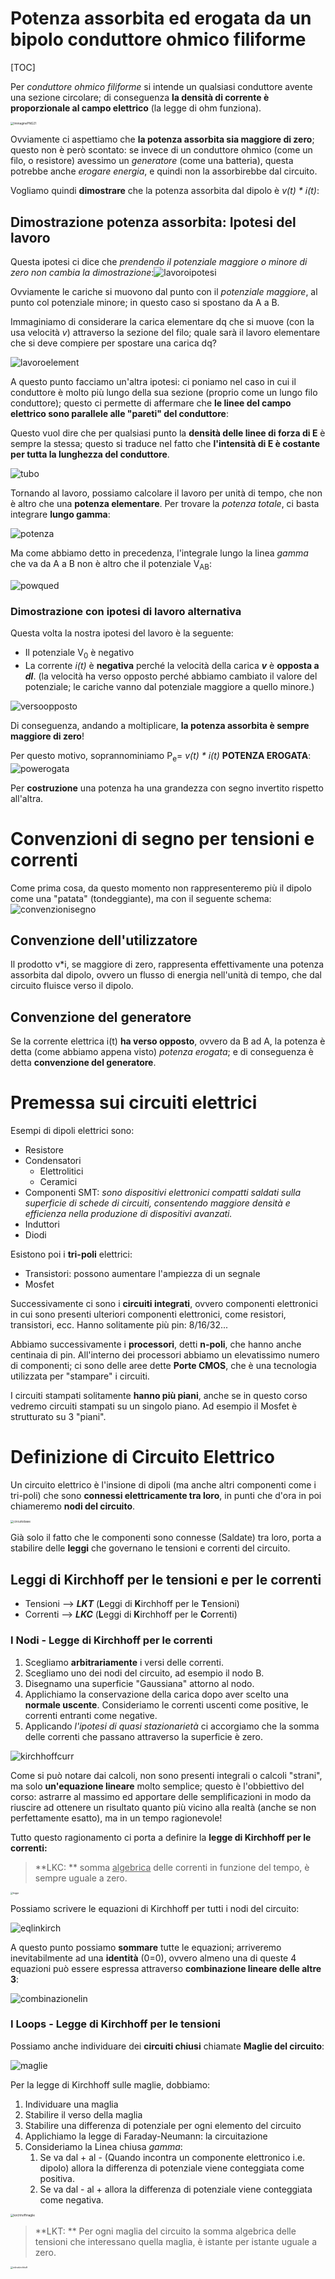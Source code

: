 # Potenza assorbita ed erogata da un bipolo conduttore ohmico filiforme

[TOC]

Per *conduttore ohmico filiforme* si intende un qualsiasi conduttore avente una sezione circolare; di conseguenza **la densità di corrente è proporzionale al campo elettrico** (la legge di ohm funziona).

<img src="assets/ImmaginePNG21.png" alt="ImmaginePNG21" style="zoom:33%;" />

Ovviamente ci aspettiamo che **la potenza assorbita sia maggiore di zero**; questo non è però scontato: se invece di un conduttore ohmico (come un filo, o resistore) avessimo un *generatore* (come una batteria), questa potrebbe anche *erogare energia*, e quindi non la assorbirebbe dal circuito.

Vogliamo quindi **dimostrare** che la potenza assorbita dal dipolo è *v(t) \* i(t)*: 

## Dimostrazione potenza assorbita: Ipotesi del lavoro

Questa ipotesi ci dice che *prendendo il potenziale maggiore o minore di zero non cambia la dimostrazione*:![lavoroipotesi](assets/lavoroipotesi.png)

Ovviamente le cariche si muovono dal punto con il *potenziale maggiore*, al punto col potenziale minore; in questo caso si spostano da A a B.

Immaginiamo di considerare la carica elementare dq che si muove (con la usa velocità *v*) attraverso la sezione del filo; quale sarà il lavoro elementare che si deve compiere per spostare una carica dq?

![lavoroelement](assets/lavoroelement.png)

A questo punto facciamo un'altra ipotesi: ci poniamo nel caso in cui il conduttore è molto più lungo della sua sezione (proprio come un lungo filo conduttore); questo ci permette di affermare che **le linee del campo elettrico sono parallele alle "pareti" del conduttore**:

Questo vuol dire che per qualsiasi punto la **densità delle linee di forza di E** è sempre la stessa; questo si traduce nel fatto che **l'intensità di E è costante per tutta la lunghezza del conduttore**.

![tubo](assets/tubo.png)

Tornando al lavoro, possiamo calcolare il lavoro per unità di tempo, che non è altro che una **potenza elementare**. Per trovare la *potenza totale*, ci basta integrare **lungo gamma**:

![potenza](assets/potenza.png)

Ma come abbiamo detto in precedenza, l'integrale lungo la linea *gamma* che va da A a B non è altro che il potenziale V<sub>AB</sub>:

![powqued](assets/powqued.png)



### Dimostrazione con ipotesi di lavoro alternativa

Questa volta la nostra ipotesi del lavoro è la seguente:

- Il potenziale V<sub>0</sub> è negativo
- La corrente *i(t)* è **negativa** perché la velocità della carica ***v*** è **opposta a *dl***.
  (la velocità ha verso opposto perché abbiamo cambiato il valore del potenziale; le cariche vanno dal potenziale maggiore a quello minore.)

![versoopposto](assets/versoopposto.png)

Di conseguenza, andando a moltiplicare, **la potenza assorbita è sempre maggiore di zero**!

Per questo motivo, soprannominiamo P<sub>e</sub>= *v(t) \* i(t)* **POTENZA EROGATA**:![powerogata](assets/powerogata.png)

Per **costruzione** una potenza ha una grandezza con segno invertito rispetto all'altra.

# Convenzioni di segno per tensioni e correnti

Come prima cosa, da questo momento non rappresenteremo più il dipolo come una "patata" (tondeggiante), ma con il seguente schema:![convenzionisegno](assets/convenzionisegno.png)

## Convenzione dell'utilizzatore

Il prodotto v*i, se maggiore di zero, rappresenta effettivamente una potenza assorbita dal dipolo, ovvero un flusso di energia nell'unità di tempo, che dal circuito fluisce verso il dipolo.

## Convenzione del generatore

Se la corrente elettrica i(t) **ha verso opposto**, ovvero da B ad A, la potenza è detta (come abbiamo appena visto) *potenza erogata*; e di conseguenza è detta **convenzione del generatore**.

# Premessa sui circuiti elettrici

Esempi di dipoli elettrici sono:

- Resistore
- Condensatori
  - Elettrolitici
  - Ceramici
- Componenti SMT: 
  *sono dispositivi elettronici compatti saldati sulla superficie di schede di circuiti, consentendo maggiore densità e efficienza nella produzione di dispositivi avanzati.*
- Induttori
- Diodi

Esistono poi i **tri-poli** elettrici:

- Transistori: possono aumentare l'ampiezza di un segnale
- Mosfet

Successivamente ci sono i **circuiti integrati**, ovvero componenti elettronici in cui sono presenti ulteriori componenti elettronici, come resistori, transistori, ecc. Hanno solitamente più pin: 8/16/32...

Abbiamo successivamente i **processori**, detti **n-poli**, che hanno anche centinaia di pin. All'interno dei processori abbiamo un elevatissimo numero di componenti; ci sono delle aree dette **Porte CMOS**, che è una tecnologia utilizzata per "stampare" i circuiti.

I circuiti stampati solitamente **hanno più piani**, anche se in questo corso vedremo circuiti stampati su un singolo piano. Ad esempio il Mosfet è strutturato su 3 "piani".

# Definizione di Circuito Elettrico

Un circuito elettrico è l'insione di dipoli (ma anche altri componenti come i tri-poli) che sono **connessi elettricamente tra loro**, in punti che d'ora in poi chiameremo **nodi del circuito**.

<img src="assets/circuitobase.png" alt="circuitobase" style="zoom:33%;" />



Già solo il fatto che le componenti sono connesse (Saldate) tra loro, porta a stabilire delle **leggi** che governano le tensioni e correnti del circuito.

## Leggi di Kirchhoff per le tensioni e per le correnti

- Tensioni --> ***LKT*** (**L**eggi di **K**irchhoff per le **T**ensioni)
- Correnti --> ***LKC*** (**L**eggi di **K**irchhoff per le **C**orrenti)

### I Nodi - Legge di Kirchhoff per le correnti

1) Scegliamo **arbitrariamente** i versi delle correnti.
2) Scegliamo uno dei nodi del circuito, ad esempio il nodo B.
3) Disegnamo una superficie "Gaussiana" attorno al nodo.
4) Applichiamo la conservazione della carica dopo aver scelto una **normale uscente**.
   Consideriamo le correnti uscenti come positive, le correnti entranti come negative.
5) Applicando *l'ipotesi di quasi stazionarietà* ci accorgiamo che la somma delle correnti che passano attraverso la superficie è zero.

![kirchhoffcurr](assets/kirchhoffcurr.png)

Come si può notare dai calcoli, non sono presenti integrali o calcoli "strani", ma solo **un'equazione lineare** molto semplice; questo è l'obbiettivo del corso: astrarre al massimo ed apportare delle semplificazioni in modo da riuscire ad ottenere un risultato quanto più vicino alla realtà (anche se non perfettamente esatto), ma in un tempo ragionevole!

Tutto questo ragionamento ci porta a definire la **legge di Kirchhoff per le correnti:**

> **LKC: ** somma <u>algebrica</u> delle correnti in funzione del tempo, è sempre uguale a zero.

<img src="assets/legge.png" alt="legge" style="zoom:25%;" />

Possiamo scrivere le equazioni di Kirchhoff per tutti i nodi del circuito:

![eqlinkirch](assets/eqlinkirch.png)

A questo punto possiamo **sommare** tutte le equazioni; arriveremo inevitabilmente ad una **identità** (0=0), ovvero almeno una di queste 4 equazioni può essere espressa attraverso **combinazione lineare delle altre 3**:

![combinazionelin](assets/combinazionelin.png)

### I Loops - Legge di Kirchhoff per le tensioni

Possiamo anche individuare dei **circuiti chiusi** chiamate **Maglie del circuito**:

![maglie](assets/maglie.png)

Per la legge di Kirchhoff sulle maglie, dobbiamo:

1. Individuare una maglia
2. Stabilire il verso della maglia
3. Stabilire una differenza di potenziale per ogni elemento del circuito
4. Applichiamo la legge di Faraday-Neumann: la circuitazione 
5. Consideriamo la Linea chiusa *gamma*:
   1. Se va dal + al - (Quando incontra un componente elettronico i.e. dipolo) allora la differenza di potenziale viene conteggiata come positiva.
   2. Se va dal - al +  allora la differenza di potenziale viene conteggiata come negativa.

<img src="assets/kirchhoffmaglie.png" alt="kirchhoffmaglie" style="zoom:33%;" />

> **LKT: ** Per ogni maglia del circuito la somma algebrica delle tensioni che interessano quella maglia, è istante per istante uguale a zero.

<img src="assets/inlinekirchhoff.png" alt="inlinekirchhoff" style="zoom: 25%;" />